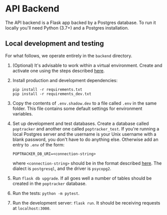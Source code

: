# API Backend

The API backend is a Flask app backed by a Postgres database. To run it locally you'll need Python (3.7+) 
and a Postgres installation.

## Local development and testing

For what follows, we operate entirely in the `backend` directory.

1.  (Optional) It's advisable to work within a virtual environment. Create and activate one using the steps described 
    [here](https://docs.python.org/3/tutorial/venv.html).

1.  Install production and development dependencies:

    ```shell
    pip install -r requirements.txt
    pip install -r requirements_dev.txt
    ```

1.  Copy the contents of `.env.shadow.dev` to a file called `.env` in the same folder. This file contains some default 
    settings for environment variables.

1.  Set up development and test databases. Create a database called `poptracker` and another one called `poptracker_test`.
    If you're running a local Postgres server and the username is your Unix username with a blank password, you don't
    have to do anything else. Otherwise add an entry to `.env` of the form:
    
    ```
    POPTRACKER_DB_URI=<connection-string>
    ```
    where `<connection-string>` should be in the format described 
    [here](https://flask-sqlalchemy.palletsprojects.com/en/2.x/config/#connection-uri-format). The dialect is `postgresql`,
    and the driver is `psycopg2`.
    
1.  Run `flask db upgrade`. If all goes well a number of tables should be created in the `poptracker` database.

1.  Run the tests: `python -m pytest`.

1.  Run the development server: `flask run`. It should be receiving requests at `localhost:3000`.

 
